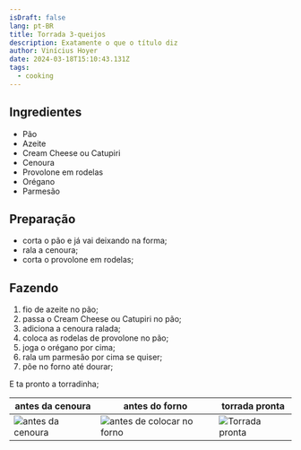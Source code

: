 ```yaml
---
isDraft: false
lang: pt-BR
title: Torrada 3-queijos
description: Exatamente o que o título diz
author: Vinícius Hoyer
date: 2024-03-18T15:10:43.131Z
tags:
  - cooking
---
```

## Ingredientes

* Pão
* Azeite
* Cream Cheese ou Catupiri
* Cenoura
* Provolone em rodelas
* Orégano
* Parmesão

## Preparação

* corta o pão e já vai deixando na forma;
* rala a cenoura;
* corta o provolone em rodelas;

## Fazendo


1. fio de azeite no pão;
1. passa o Cream Cheese ou Catupiri no pão;
1. adiciona a cenoura ralada;
1. coloca as rodelas de provolone no pão;
1. joga o orégano por cima;
1. rala um parmesão por cima se quiser;
1. põe no forno até dourar;

E ta pronto a torradinha;

| antes da cenoura | antes do forno | torrada pronta |
|-|-|-|
| ![antes da cenoura](/static/img/uploads/untitled1.jpg) | ![antes de colocar no forno](/static/img/uploads/untitled.jpg) | ![Torrada pronta](/static/img/uploads/untitled2.jpg "Torrada pronta") |
